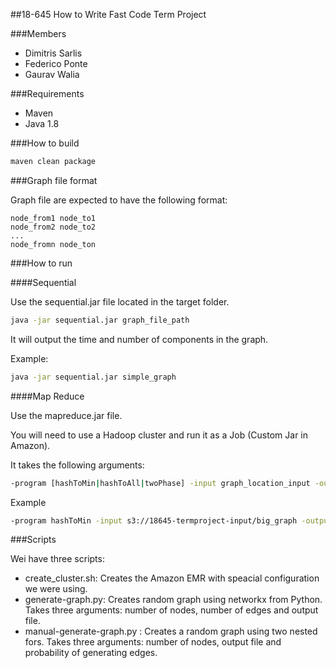 ##18-645 How to Write Fast Code Term Project

###Members

* Dimitris Sarlis
* Federico Ponte
* Gaurav Walia

###Requirements

* Maven
* Java 1.8

###How to build

```bash
maven clean package

```

###Graph file format

Graph file are expected to have the following format:

```
node_from1 node_to1
node_from2 node_to2
...
node_fromn node_ton
```

###How to run

####Sequential

Use the sequential.jar file located in the target folder.

```bash
java -jar sequential.jar graph_file_path
```

It will output the time and number of components in the graph.

Example:

```bash
java -jar sequential.jar simple_graph
```

####Map Reduce

Use the mapreduce.jar file.

You will need to use a Hadoop cluster and run it as a Job (Custom Jar in Amazon).

It takes the following arguments:

```bash
-program [hashToMin|hashToAll|twoPhase] -input graph_location_input -output output_folder -tmpdir temp_folder
```

Example

```bash
-program hashToMin -input s3://18645-termproject-input/big_graph -output s3://18645-termproject-output/hashtomin-big -tmpdir tmp
```

###Scripts

Wei have three scripts:

* create_cluster.sh: Creates the Amazon EMR with speacial configuration we were using.
* generate-graph.py: Creates random graph using networkx from Python. Takes three arguments: number of nodes, number of edges and output file.
* manual-generate-graph.py : Creates a random graph using two nested fors. Takes three arguments: number of nodes, output file and probability of generating edges.
